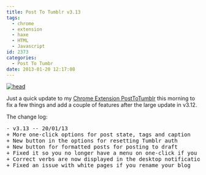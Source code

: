 ```yaml
---
title: Post To Tumblr v3.13
tags:
  - chrome
  - extension
  - haxe
  - HTML
  - Javascript
id: 2373
categories:
  - Post To Tumbr
date: 2013-01-20 12:17:08
---
```


[![head](https://mikecann.co.uk/wp-content/uploads/2013/01/head2.png)](https://mikecann.co.uk/personal-project/post-to-tumblr-v3-13/attachment/head-7/)

Just a quick update to my [Chrome Extension PostToTumblr](https://chrome.google.com/webstore/detail/post-to-tumblr/dbpicbbcpanckagpdjflgojlknomoiah?hl=en) this morning to fix a few things and add a couple of features after the large update in v3.12.

The change log:
<pre>- v3.13 -- 20/01/13 
+ More one-click options for post state, tags and caption
+ New button in the options for resetting Tumblr auth
+ New button for formatted posts for posting to draft
+ Fixed it so you no longer have a menu on one-click if you only have one blog
+ Correct verbs are now displayed in the desktop notifications when posting
+ Fixed an issue with white pages if you rename your blog</pre>